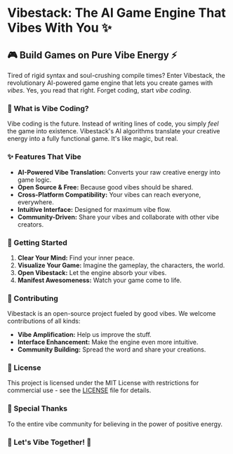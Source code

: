 # Vibestack: The AI Game Engine That Vibes With You ✨

## 🎮 Build Games on Pure Vibe Energy ⚡️

Tired of rigid syntax and soul-crushing compile times? Enter Vibestack, the revolutionary AI-powered game engine that lets you create games with *vibes*. Yes, you read that right. Forget coding, start *vibe coding*.

### 🌈 What is Vibe Coding?

Vibe coding is the future. Instead of writing lines of code, you simply *feel* the game into existence. Vibestack's AI algorithms translate your creative energy into a fully functional game. It's like magic, but real.

### ✨ Features That Vibe

*   **AI-Powered Vibe Translation:** Converts your raw creative energy into game logic.
*   **Open Source & Free:** Because good vibes should be shared.
*   **Cross-Platform Compatibility:** Your vibes can reach everyone, everywhere.
*   **Intuitive Interface:** Designed for maximum vibe flow.
*   **Community-Driven:** Share your vibes and collaborate with other vibe creators.

### 🚀 Getting Started

1.  **Clear Your Mind:** Find your inner peace.
2.  **Visualize Your Game:** Imagine the gameplay, the characters, the world.
3.  **Open Vibestack:** Let the engine absorb your vibes.
4.  **Manifest Awesomeness:** Watch your game come to life.

### 🤝 Contributing

Vibestack is an open-source project fueled by good vibes. We welcome contributions of all kinds:

*   **Vibe Amplification:** Help us improve the stuff.
*   **Interface Enhancement:** Make the engine even more intuitive.
*   **Community Building:** Spread the word and share your creations.

### 📜 License

This project is licensed under the MIT License with restrictions for commercial use - see the [LICENSE](LICENSE) file for details.

### 🙏 Special Thanks

To the entire vibe community for believing in the power of positive energy.

### 💫 Let's Vibe Together! 💫

